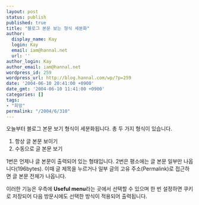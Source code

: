 ```yaml
---
layout: post
status: publish
published: true
title: "블로그 본문 보는 형식 세분화"
author:
  display_name: Kay
  login: Kay
  email: iam@hannal.net
  url: ''
author_login: Kay
author_email: iam@hannal.net
wordpress_id: 259
wordpress_url: http://blog.hannal.com/wp/?p=259
date: '2004-06-10 20:41:00 +0900'
date_gmt: '2004-06-10 11:41:00 +0900'
categories: []
tags:
- "희망"
permalink: "/2004/6/310"
---
```

<p>오늘부터 블로그 본문 보기 형식이 세분화됩니다. 총 두 가지 형식이 있습니다.</p>
<ol>
<li /> 항상 글 본문 보이기
<li /> 수동으로 글 본문 보기
</ol>
<p>1번은 언제나 글 본문이 출력되어 있는 형태입니다. 2번은 평소에는 글 본문 일부만 나옵니다(196bytes). 이때 글 제목을 누르거나 일부 글의 고유 주소(Permalink)로 접근하면 글 본문 전체가 나옵니다.</p>
<p>이러한 기능은 우측에 <b>Useful menu</b>라는 곳에서 선택할 수 있으며 한 번 설정하면 쿠키로 저장되어 다음 방문시에도 선택한 방식이 적용되어 출력됩니다.</p>
